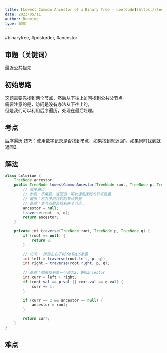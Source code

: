 ```yaml
---
title: [Lowest Common Ancestor of a Binary Tree - LeetCode](https://leetcode.com/problems/lowest-common-ancestor-of-a-binary-tree/description/)
date: 2023/05/11
author: Runming
type: 题解
---
```

#binarytree, #postorder, #ancestor


## 审题（关键词） 
最近公共祖先


## 初始思路 
这题需要先找到两个节点，然后从下往上访问找到公共父节点。  
需要注意的是，访问是没有办法从下往上的，  
但是我们可以利用后序遍历，处理在最后处理。

## 考点  
后序遍历
技巧：使用数字记录是否找到节点，如果找到就返回1，如果同时找到就返回2.


## 解法  
```java
class Solution {
    TreeNode ancestor;
    public TreeNode lowestCommonAncestor(TreeNode root, TreeNode p, TreeNode q) {
        // 后序遍历
        // 参数：不需要，返回值：可以返回找到的节点数量
        // 遍历：左右子树找到的节点数量
        // 处理：本节点是否找到两个节点：
        ancestor = null;
        traverse(root, p, q);
        return ancestor;
    }

    private int traverse(TreeNode root, TreeNode p, TreeNode q) {
        if (root == null) {
            return 0;
        }

        // 访问： 找到左右子树的p和q的数量
        int left = traverse(root.left, p, q);
        int right = traverse(root.right, p, q);
        
        // 处理：如果找到第一个值为2，更新ancestor
        int curr = left + right;
        if (root.val == p.val || root.val == q.val) {
            curr += 1;
        }

        if (curr == 2 && ancestor == null) {
            ancestor = root;
        }

        return curr;
    }
}
```

## 难点
